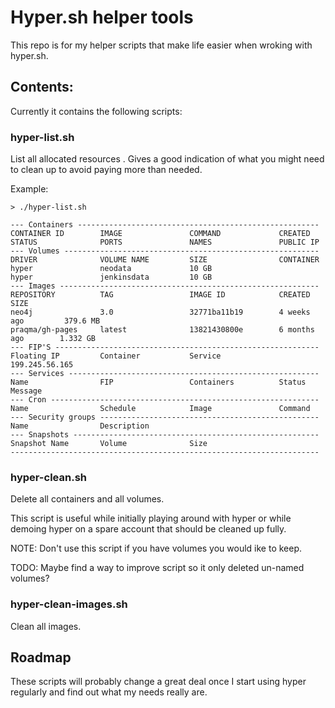 # Hyper.sh helper tools

This repo is for my helper scripts that make life easier when wroking with hyper.sh.


## Contents: 
Currently it contains the following scripts:

### hyper-list.sh
List all allocated resources . Gives a good indication of what you might need to clean up to avoid paying more than needed.

Example:
```
> ./hyper-list.sh 

--- Containers ------------------------------------------------------
CONTAINER ID        IMAGE               COMMAND             CREATED             STATUS              PORTS               NAMES               PUBLIC IP
--- Volumes ---------------------------------------------------------
DRIVER              VOLUME NAME         SIZE                CONTAINER
hyper               neodata             10 GB               
hyper               jenkinsdata         10 GB               
--- Images ----------------------------------------------------------
REPOSITORY          TAG                 IMAGE ID            CREATED             SIZE
neo4j               3.0                 32771ba11b19        4 weeks ago         379.6 MB
praqma/gh-pages     latest              13821430800e        6 months ago        1.332 GB
--- FIP'S -----------------------------------------------------------
Floating IP         Container           Service
199.245.56.165                          
--- Services --------------------------------------------------------
Name                FIP                 Containers          Status              Message
--- Cron ------------------------------------------------------------
Name                Schedule            Image               Command
--- Security groups -------------------------------------------------
Name                Description
--- Snapshots -------------------------------------------------------
Snapshot Name       Volume              Size
---------------------------------------------------------------------
```

### hyper-clean.sh
Delete all containers and all volumes. 

This script is useful while initially playing around with hyper or while demoing hyper on a spare account that should be cleaned up fully.

NOTE: Don't use this script if you have volumes you would ike to keep.

TODO: Maybe find a way to improve script so it only deleted un-named volumes?

### hyper-clean-images.sh
Clean all images.

## Roadmap
These scripts will probably change a great deal once I start using hyper regularly and find out what my needs really are.

